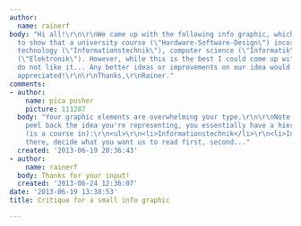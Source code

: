 ```yaml
---
author:
  name: rainerf
body: "Hi all!\r\n\r\nWe came up with the following info graphic, which is intended
  to show that a university course (\"Hardware-Software-Design\") incorporates information
  technology (\"Informationstechnik\"), computer science (\"Informatik\"), and electronics
  (\"Elektronik\"). However, while this is the best I could come up with, I really
  do not like it... Any better ideas or improvements on our idea would be greatly
  appreciated!\r\n\r\nThanks,\r\nRainer."
comments:
- author:
    name: pica pusher
    picture: 111287
  body: "Your graphic elements are overwhelming your type.\r\n\r\nNote that when you
    peel back the idea you're representing, you essentially have a hierarchical list:\r\n\r\n<blockquote>\r\nHardware-Software-Design
    (is a course in):\r\n<ul>\r\n<li>Informationstechnik</li>\r\n<li>Informatik</li>\r\n<li>Electronik</li>\r\n</ul>\r\n</blockquote>\r\n\r\nFrom
    there, decide what you want us to read first, second..."
  created: '2013-06-19 20:36:43'
- author:
    name: rainerf
  body: Thanks for your input!
  created: '2013-06-24 12:36:07'
date: '2013-06-19 13:30:53'
title: Critique for a small info graphic

---
```

